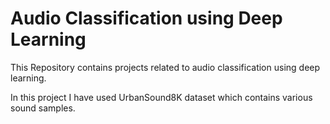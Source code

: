 # Audio Classification using Deep Learning
This Repository contains projects related to audio classification using deep learning.

In this project I have used UrbanSound8K dataset which contains various sound samples.



